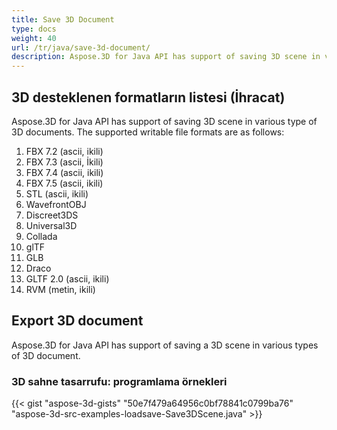 ```yaml
---
title: Save 3D Document
type: docs
weight: 40
url: /tr/java/save-3d-document/
description: Aspose.3D for Java API has support of saving 3D scene in various type of 3D documents.
---
```

##  **3D desteklenen formatların listesi (İhracat)**
Aspose.3D for Java API has support of saving 3D scene in various type of 3D documents. The supported writable file formats are as follows:

1. FBX 7.2 (ascii, ikili)
1. FBX 7.3 (ascii, İkili)
1. FBX 7.4 (ascii, ikili)
1. FBX 7.5 (ascii, ikili)
1. STL (ascii, ikili)
1. WavefrontOBJ
1. Discreet3DS
1. Universal3D
1. Collada
1. glTF
1. GLB
1. Draco
1. GLTF 2.0 (ascii, ikili)
1. RVM (metin, ikili)
##  **Export 3D document**
Aspose.3D for Java API has support of saving a 3D scene in various types of 3D document.
###  **3D sahne tasarrufu: programlama örnekleri**
{{< gist "aspose-3d-gists" "50e7f479a64956c0bf78841c0799ba76" "aspose-3d-src-examples-loadsave-Save3DScene.java" >}}
